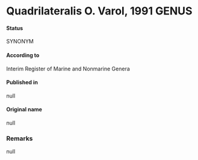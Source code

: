 Quadrilateralis O. Varol, 1991 GENUS
=======

#### Status
SYNONYM

#### According to
Interim Register of Marine and Nonmarine Genera

#### Published in
null

#### Original name
null

### Remarks
null